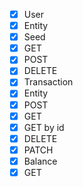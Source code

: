 - [x] User
 - [x] Entity
 - [x] Seed
 - [x] GET
 - [x] POST
 - [x] DELETE
- [x] Transaction
 - [x] Entity
 - [x] POST
 - [x] GET
 - [x] GET by id
 - [x] DELETE
 - [x] PATCH
- [x] Balance
 - [x] GET